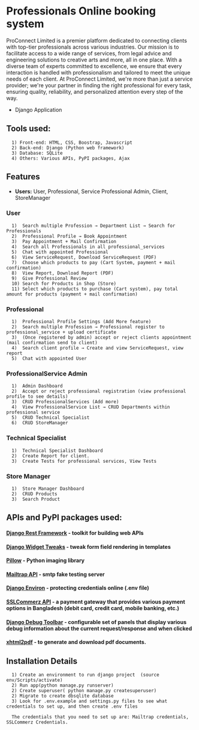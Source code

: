 # Professionals Online booking system

ProConnect Limited is a premier platform dedicated to connecting clients with top-tier professionals across various industries. Our mission is to facilitate access to a wide range of services, from legal advice and engineering solutions to creative arts and more, all in one place. With a diverse team of experts committed to excellence, we ensure that every interaction is handled with professionalism and tailored to meet the unique needs of each client. At ProConnect Limited, we're more than just a service provider; we're your partner in finding the right professional for every task, ensuring quality, reliability, and personalized attention every step of the way.

- Django Application

## Tools used:

      1) Front-end: HTML, CSS, Boostrap, Javascript
      2) Back-end: Django (Python web framework)
      3) Database: SQLite
      4) Others: Various APIs, PyPI packages, Ajax

## Features

- **Users:** User, Professional, Service Professional Admin, Client, StoreManager

### User

      1)  Search multiple Profession → Department List → Search for Professionals
      2)  Professional Profile → Book Appointment
      3)  Pay Appointment + Mail Confirmation
      4)  Search all Professionals in all professional_services
      5)  Chat with appointed Professional
      6)  View ServiceRequest, Download ServiceRequest (PDF)
      7)  Choose which products to pay (Cart System, payment + mail confirmation)
      8)  View Report, Download Report (PDF)
      9)  Give Professional Review
      10) Search for Products in Shop (Store)
      11) Select which products to purchase (Cart system), pay total amount for products (payment + mail confirmation)

### Professional

      1)  Professional Profile Settings (Add More feature)
      2)  Search multiple Profession → Professional register to professional_service + upload certificate
      3)  (Once registered by admin) accept or reject clients appointment (mail confirmation send to client)
      4)  Search client profile → Create and view ServiceRequest, view report
      5)  Chat with appointed User

### ProfessionalService Admin

      1)  Admin Dashboard
      2)  Accept or reject professional registration (view professional profile to see details)
      3)  CRUD ProfessionalServices (Add more)
      4)  View ProfessionalService List → CRUD Departments within professional service
      5)  CRUD Technical Specialist
      6)  CRUD StoreManager

### Technical Specialist

      1)  Technical Specialist Dashboard
      2)  Create Report for client.
      3)  Create Tests for professional services, View Tests

### Store Manager

      1)  Store Manager Dashboard
      2)  CRUD Products
      3)  Search Product

## APIs and PyPI packages used:

#### [Django Rest Framework](https://www.django-rest-framework.org/#installation) - toolkit for building web APIs

#### [Django Widget Tweaks](https://pypi.org/project/django-widget-tweaks/) - tweak form field rendering in templates

#### [Pillow](https://pillow.readthedocs.io/en/stable/index.html) - Python imaging library

#### [Mailtrap API](https://mailtrap.io/blog/django-send-email/) - smtp fake testing server

#### [Django Environ](https://django-environ.readthedocs.io/en/latest/) - protecting credentials online (.env file)

#### [SSLCommerz API](https://github.com/sslcommerz/SSLCommerz-Python) - a payment gateway that provides various payment options in Bangladesh (debit card, credit card, mobile banking, etc.)

#### [Django Debug Toolbar](https://django-debug-toolbar.readthedocs.io/en/latest/installation.html) - configurable set of panels that display various debug information about the current request/response and when clicked

#### [xhtml2pdf](https://xhtml2pdf.readthedocs.io/en/latest/usage.html) - to generate and download pdf documents.

## Installation Details

      1) Create an environment to run django project  (source env/Scripts/activate)
      2) Run app(python manage.py runserver)
      2) Create superuser( python manage.py createsuperuser)
      2) Migrate to create dbsqlite database
      3) Look for .env.example and settings.py files to see what credentials to set up, and then create .env files

      The credentials that you need to set up are: Mailtrap credentials, SSLCommerz Credentials.
